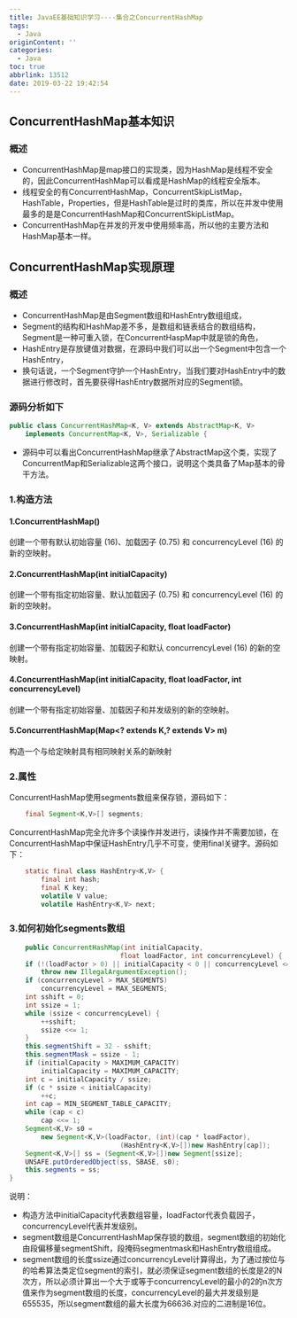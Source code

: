 ```yaml
---
title: JavaEE基础知识学习----集合之ConcurrentHashMap
tags:
  - Java
originContent: ''
categories:
  - Java
toc: true
abbrlink: 13512
date: 2019-03-22 19:42:54
---
```

## ConcurrentHashMap基本知识
### 概述
* ConcurrentHashMap是map接口的实现类，因为HashMap是线程不安全的，因此ConcurrentHashMap可以看成是HashMap的线程安全版本。
* 线程安全的有ConcurrentHashMap，ConcurrentSkipListMap，HashTable，Properties，但是HashTable是过时的类库，所以在并发中使用最多的是是ConcurrentHashMap和ConcurrentSkipListMap。
* ConcurrentHashMap在并发的开发中使用频率高，所以他的主要方法和HashMap基本一样。
## ConcurrentHashMap实现原理
### 概述
* ConcurrentHashMap是由Segment数组和HashEntry数组组成，
* Segment的结构和HashMap差不多，是数组和链表结合的数组结构，Segment是一种可重入锁，在ConcurrentHaspMap中就是锁的角色，
* HashEntry是存放键值对数据，在源码中我们可以出一个Segment中包含一个HashEntry，
* 换句话说，一个Segment守护一个HashEntry，当我们要对HashEntry中的数据进行修改时，首先要获得HashEntry数据所对应的Segment锁。
### 源码分析如下
```java
public class ConcurrentHashMap<K, V> extends AbstractMap<K, V>
    implements ConcurrentMap<K, V>, Serializable {
```
* 源码中可以看出ConcurrentHashMap继承了AbstractMap这个类，实现了ConcurrentMap和Serializable这两个接口，说明这个类具备了Map基本的骨干方法。
### 1.构造方法
#### 1.ConcurrentHashMap() 
创建一个带有默认初始容量 (16)、加载因子 (0.75) 和 concurrencyLevel (16) 的新的空映射。
#### 2.ConcurrentHashMap(int initialCapacity)
创建一个带有指定初始容量、默认加载因子 (0.75) 和 concurrencyLevel (16) 的新的空映射。
#### 3.ConcurrentHashMap(int initialCapacity, float loadFactor)
创建一个带有指定初始容量、加载因子和默认 concurrencyLevel (16) 的新的空映射。
#### 4.ConcurrentHashMap(int initialCapacity, float loadFactor, int concurrencyLevel)
创建一个带有指定初始容量、加载因子和并发级别的新的空映射。
#### 5.ConcurrentHashMap(Map<? extends K,? extends V> m) 
构造一个与给定映射具有相同映射关系的新映射
### 2.属性
ConcurrentHashMap使用segments数组来保存锁，源码如下：
```java
	final Segment<K,V>[] segments;
```
ConcurrentHashMap完全允许多个读操作并发进行，读操作并不需要加锁，在ConcurrentHashMap中保证HashEntry几乎不可变，使用final关键字。源码如下：
```java
	static final class HashEntry<K,V> {
        final int hash;
        final K key;
        volatile V value;
        volatile HashEntry<K,V> next;
```
### 3.如何初始化segments数组
```java
    public ConcurrentHashMap(int initialCapacity,
                            float loadFactor, int concurrencyLevel) {
    if (!(loadFactor > 0) || initialCapacity < 0 || concurrencyLevel <= 0)
        throw new IllegalArgumentException();
    if (concurrencyLevel > MAX_SEGMENTS)
        concurrencyLevel = MAX_SEGMENTS;
    int sshift = 0;
    int ssize = 1;
    while (ssize < concurrencyLevel) {
        ++sshift;
        ssize <<= 1;
    }
    this.segmentShift = 32 - sshift;
    this.segmentMask = ssize - 1;
    if (initialCapacity > MAXIMUM_CAPACITY)
        initialCapacity = MAXIMUM_CAPACITY;
    int c = initialCapacity / ssize;
    if (c * ssize < initialCapacity)
        ++c;
    int cap = MIN_SEGMENT_TABLE_CAPACITY;
    while (cap < c)
        cap <<= 1;
    Segment<K,V> s0 =
        new Segment<K,V>(loadFactor, (int)(cap * loadFactor),
                            (HashEntry<K,V>[])new HashEntry[cap]);
    Segment<K,V>[] ss = (Segment<K,V>[])new Segment[ssize];
    UNSAFE.putOrderedObject(ss, SBASE, s0);
    this.segments = ss;
}
```
说明：
* 构造方法中initialCapacity代表数组容量，loadFactor代表负载因子，concurrencyLevel代表并发级别。
* segment数组是ConcurrentHashMap保存锁的数组，segment数组的初始化由段偏移量segmentShift，段掩码segmentmask和HashEntry数组组成。
* segment数组的长度ssize通过concurrencyLevel计算得出，为了通过按位与的哈希算法类定位segment的索引，就必须保证segment数组的长度是2的N次方，所以必须计算出一个大于或等于concurrencyLevel的最小的2的n次方值来作为segment数组的长度，concurrencyLevel的最大并发级别是655535，所以segment数组的最大长度为66636.对应的二进制是16位。
